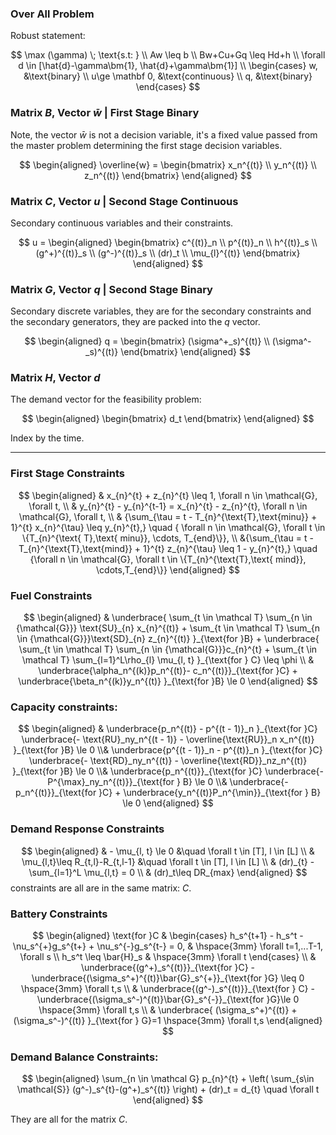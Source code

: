 ### **Over All Problem**

Robust statement: 

$$
\max (\gamma) \; \text{s.t: }
\\
Aw \leq b
\\
Bw+Cu+Gq \leq Hd+h
\\
\forall d \in [\hat{d}-\gamma\bm{1}, \hat{d}+\gamma\bm{1}]
\\
\begin{cases}
    w, &\text{binary}
    \\
    u\ge \mathbf 0, &\text{continuous}
    \\
    q, &\text{binary}
\end{cases}
$$


### **Matrix $B$, Vector $\bar{w}$ | First Stage Binary**
Note, the vector $\bar{w}$ is not a decision variable, it's a fixed value passed from the master problem determining the first stage decision variables. 

$$
\begin{aligned}
    \overline{w} = \begin{bmatrix}
        x_n^{(t)} 
        \\
        y_n^{(t)}
        \\
        z_n^{(t)}
    \end{bmatrix}
\end{aligned}
$$


### **Matrix $C$, Vector $u$ | Second Stage Continuous**

Secondary continuous variables and their constraints. 

$$
u = 
\begin{aligned}
    \begin{bmatrix}
        c^{(t)}_n
        \\
        p^{(t)}_n
        \\
        h^{(t)}_s
        \\
        (g^+)^{(t)}_s
        \\
        (g^-)^{(t)}_s
        \\
        (dr)_t
        \\
        \mu_{l}^{(t)}
    \end{bmatrix}
\end{aligned}
$$


### **Matrix $G$, Vector $q$ | Second Stage Binary**

Secondary discrete variables, they are for the secondary constraints and the secondary generators, they are packed into the $q$ vector. 

$$
\begin{aligned}
    q = 
    \begin{bmatrix}
        (\sigma^+_s)^{(t)}
        \\
        (\sigma^-_s)^{(t)}
    \end{bmatrix}
\end{aligned}
$$


### **Matrix $H$, Vector $d$**

The demand vector for the feasibility problem: 

$$
\begin{aligned}
    \begin{bmatrix}
        d_t
    \end{bmatrix}
\end{aligned}
$$

Index by the time. 


--- 
### **First Stage Constraints**

$$
\begin{aligned}
    & x_{n}^{t} + z_{n}^{t} \leq 1, \forall n \in \mathcal{G}, \forall t,
    \\
    & y_{n}^{t} - y_{n}^{t-1} = x_{n}^{t} - z_{n}^{t},
    \forall n \in \mathcal{G}, \forall t, 
    \\
    & {\sum_{\tau = t - T_{n}^{\text{T},\text{minu}} + 1}^{t} x_{n}^{\tau} \leq y_{n}^{t},}
    \quad 
    { \forall n \in \mathcal{G}, \forall t \in \{T_{n}^{\text{ T},\text{ minu}}, \cdots, T_{end}\}}, \\
    &{\sum_{\tau = t - T_{n}^{\text{T},\text{mind}} + 1}^{t} z_{n}^{\tau} \leq 1 - y_{n}^{t},} 
    \quad 
    {\forall n \in \mathcal{G}, \forall t \in \{T_{n}^{\text{T},\text{ mind}}, \cdots,T_{end}\}}
\end{aligned}
$$


### **Fuel Constraints**


$$
\begin{aligned}
    & 
    \underbrace{
        \sum_{t \in \mathcal T} 
        \sum_{n \in {\mathcal{G}}}
        \text{SU}_{n} x_{n}^{(t)} 
        + 
        \sum_{t \in \mathcal T} 
        \sum_{n \in {\mathcal{G}}}\text{SD}_{n} z_{n}^{(t)} 
    }_{\text{for }B}
    + 
    \underbrace{
        \sum_{t \in \mathcal T} 
        \sum_{n \in {\mathcal{G}}}c_{n}^{t}
        +
        \sum_{t \in \mathcal T} 
        \sum_{l=1}^L\rho_{l} \mu_{l, t}
    }_{\text{for }   C}
    \leq  \phi
    \\
    & 
    \underbrace{\alpha_n^{(k)}p_n^{(t)}- c_n^{(t)}}_{\text{for }C}
    + 
    \underbrace{\beta_n^{(k)}y_n^{(t)} }_{\text{for }B}
    \le 0
\end{aligned}
$$


### **Capacity constraints:** 
$$
\begin{aligned}
    &
    \underbrace{p_n^{(t)} - p^{(t - 1)}_n }_{\text{for }C}
    \underbrace{- \text{RU}_ny_n^{(t - 1)}
    - \overline{\text{RU}}_n x_n^{(t)} }_{\text{for }B}
    \le 0
    \\&
    \underbrace{p^{(t - 1)}_n - p^{(t)}_n }_{\text{for }C}
    \underbrace{- \text{RD}_ny_n^{(t)} -
    \overline{\text{RD}}_nz_n^{(t)} }_{\text{for }B}
    \le 0
    \\&
    \underbrace{p_n^{(t)}}_{\text{for }C}
    \underbrace{- P^{\max}_ny_n^{(t)}}_{\text{for } B} \le 0
    \\&
    \underbrace{- p_n^{(t)}}_{\text{for }C} 
    + \underbrace{y_n^{(t)}P_n^{\min}}_{\text{for } B} \le 0
\end{aligned}
$$


### **Demand Response Constraints**

$$
\begin{aligned}
    & 
    - \mu_{l, t} \le 0 &\quad \forall t \in [T], l \in [L]
    \\
    &
    \mu_{l,t}\leq R_{t,l}-R_{t,l-1} &\quad \forall t \in [T], l \in [L]
    \\
    &
    (dr)_{t} - \sum_{l=1}^L \mu_{l,t} = 0
    \\
    & 
    (dr)_t\leq DR_{max}
\end{aligned}
$$
constraints are all are in the same matrix: $C$. 


### **Battery Constraints**

$$
\begin{aligned}
    \text{for }C
    & 
    \begin{cases}
        h_s^{t+1} - h_s^t - \nu_s^{+}g_s^{t+} + \nu_s^{-}g_s^{t-} = 0, 
        & 
        \hspace{3mm} 
        \forall t=1,...T-1, \forall s 
        \\
        h_s^t \leq \bar{H}_s & \hspace{3mm} \forall t 
    \end{cases}
    \\
    & 
    \underbrace{(g^+)_s^{(t)}}_{\text{for }C}
    -
    \underbrace{(\sigma_s^+)^{(t)}\bar{G}_s^{+}}_{\text{for }G}
    \leq 0  
    \hspace{3mm} \forall t,s
    \\
    & \underbrace{(g^-)_s^{(t)}}_{\text{for } C}
    -
    \underbrace{(\sigma_s^-)^{(t)}\bar{G}_s^{-}}_{\text{for }G}\le 0 \hspace{3mm} \forall t,s
    \\
    &
    \underbrace{
        (\sigma_s^+)^{(t)} +
        (\sigma_s^-)^{(t)}
    }_{\text{for } G}=1 \hspace{3mm} \forall t,s
\end{aligned}
$$

### **Demand Balance Constraints**: 

$$
\begin{aligned}
    \sum_{n \in \mathcal G}
    p_{n}^{t} 
    +
    \left(
    \sum_{s\in \mathcal{S}}
        (g^-)_s^{t}-(g^+)_s^{(t)}
    \right)
    +
    (dr)_t
    =
    d_{t}
    \quad \forall t
\end{aligned}
$$

They are all for the matrix $C$. 
